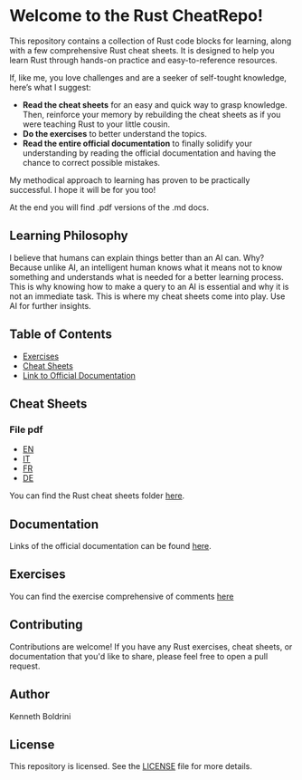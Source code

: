 # Welcome to the Rust CheatRepo!

This repository contains a collection of Rust code blocks for learning, along with a few comprehensive Rust cheat sheets. It is designed to help you learn Rust through hands-on practice and easy-to-reference resources.

If, like me, you love challenges and are a seeker of self-tought knowledge, here’s what I suggest:

- **Read the cheat sheets** for an easy and quick way to grasp knowledge. Then, reinforce your memory by rebuilding the cheat sheets as if you were teaching Rust to your little cousin.
- **Do the exercises** to better understand the topics.
- **Read the entire official documentation** to finally solidify your understanding by reading the official documentation and having the chance to correct possible mistakes.

My methodical approach to learning has proven to be practically successful. I hope it will be for you too!

At the end you will find .pdf versions of the .md docs.

## Learning Philosophy

I believe that humans can explain things better than an AI can. Why? Because unlike AI, an intelligent human knows what it means not to know something and understands what is needed for a better learning process. This is why knowing how to make a query to an AI is essential and why it is not an immediate task. This is where my cheat sheets come into play. Use AI for further insights.

## Table of Contents

- [Exercises](#exercises)
- [Cheat Sheets](#cheat-sheet)
- [Link to Official Documentation](#documentation)


## Cheat Sheets

### File pdf 
- [EN](./cheat_sheets/EN/pdf/)
- [IT](./cheat_sheets/IT/pdf/)
- [FR](./cheat_sheets/FR/pdf/)
- [DE](./cheat_sheets/DE/pdf/)

You can find the Rust cheat sheets folder [here](./cheat_sheets).

## Documentation

Links of the official documentation can be found [here](./docs/RESOURCES.md).

## Exercises

You can find the exercise comprehensive of comments [here](./code)

## Contributing

Contributions are welcome! If you have any Rust exercises, cheat sheets, or documentation that you'd like to share, please feel free to open a pull request.

## Author
Kenneth Boldrini

## License

This repository is licensed. See the [LICENSE](./LICENSE) file for more details.

